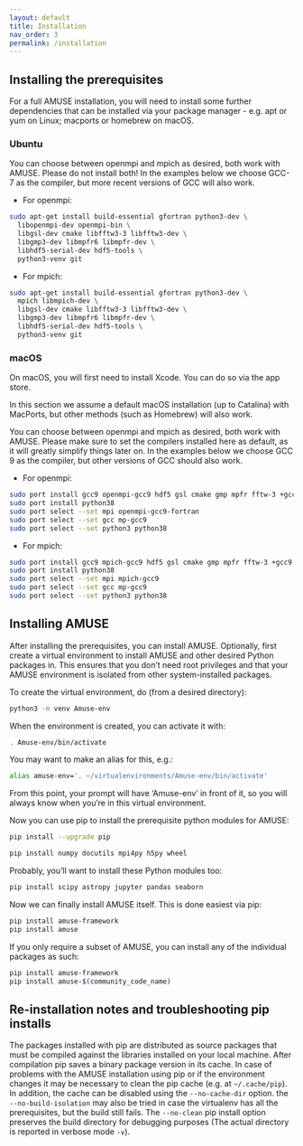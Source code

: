 ```yaml
---
layout: default
title: Installation
nav_order: 3
permalink: /installation
---
```


## Installing the prerequisites
For a full AMUSE installation, you will need to install some further dependencies that can be installed via your package manager - e.g. apt or yum on Linux; macports or homebrew on macOS.

### Ubuntu

You can choose between openmpi and mpich as desired, both work with AMUSE. Please do not install both!
In the examples below we choose GCC-7 as the compiler, but more recent versions of GCC will also work.

- For openmpi:

```bash
sudo apt-get install build-essential gfortran python3-dev \
  libopenmpi-dev openmpi-bin \
  libgsl-dev cmake libfftw3-3 libfftw3-dev \
  libgmp3-dev libmpfr6 libmpfr-dev \
  libhdf5-serial-dev hdf5-tools \
  python3-venv git
```

- For mpich:

```bash
sudo apt-get install build-essential gfortran python3-dev \
  mpich libmpich-dev \
  libgsl-dev cmake libfftw3-3 libfftw3-dev \
  libgmp3-dev libmpfr6 libmpfr-dev \
  libhdf5-serial-dev hdf5-tools \
  python3-venv git
```

### macOS

On macOS, you will first need to install Xcode. You can do so via the app store.

In this section we assume a default macOS installation (up to Catalina) with MacPorts, but other methods (such as Homebrew) will also work.

You can choose between openmpi and mpich as desired, both work with AMUSE. 
Please make sure to set the compilers installed here as default, as it will greatly simplify things later on.
In the examples below we choose GCC 9 as the compiler, but other versions of GCC should also work.

- For openmpi:

```bash
sudo port install gcc9 openmpi-gcc9 hdf5 gsl cmake gmp mpfr fftw-3 +gcc9
sudo port install python38
sudo port select --set mpi openmpi-gcc9-fortran
sudo port select --set gcc mp-gcc9
sudo port select --set python3 python38
```

- For mpich:

```bash
sudo port install gcc9 mpich-gcc9 hdf5 gsl cmake gmp mpfr fftw-3 +gcc9
sudo port install python38
sudo port select --set mpi mpich-gcc9
sudo port select --set gcc mp-gcc9
sudo port select --set python3 python38
```

## Installing AMUSE

After installing the prerequisites, you can install AMUSE.
Optionally, first create a virtual environment to install AMUSE and other desired Python packages in.
This ensures that you don’t need root privileges and that your AMUSE environment is isolated from other system-installed packages.

To create the virtual environment, do (from a desired directory):

```bash
python3 -m venv Amuse-env
```

When the environment is created, you can activate it with:

```bash
. Amuse-env/bin/activate
```
You may want to make an alias for this, e.g.:

```bash
alias amuse-env='. ~/virtualenvironments/Amuse-env/bin/activate'
```
From this point, your prompt will have ‘Amuse-env’ in front of it, so you will always know when you’re in this virtual environment.

Now you can use pip to install the prerequisite python modules for AMUSE:

```bash
pip install --upgrade pip

pip install numpy docutils mpi4py h5py wheel
```
Probably, you’ll want to install these Python modules too:

```bash
pip install scipy astropy jupyter pandas seaborn
```
Now we can finally install AMUSE itself.
This is done easiest via pip:
```bash
pip install amuse-framework
pip install amuse
```
If you only require a subset of AMUSE, you can install any of the individual packages as such:
```bash
pip install amuse-framework
pip install amuse-$(community_code_name)
```

## Re-installation notes and troubleshooting pip installs

The packages installed with pip are distributed as source packages that must be compiled against the libraries
installed on your local machine. After compilation pip saves a binary package version in its cache.
In case of problems with the AMUSE installation using pip or if the environment changes it may be necessary to clean the pip cache (e.g. at ```~/.cache/pip```). In addition, the cache can be disabled using the ```--no-cache-dir``` option. the ```--no-build-isolation``` may also be tried in case the virtualenv has all the prerequisites, but the build still fails.
The ```--no-clean``` pip install option preserves the build directory for debugging purposes (The actual directory is reported 
in verbose mode ```-v```). 
